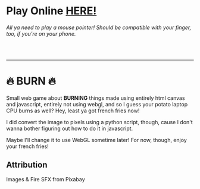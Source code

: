 # Play Online [HERE!](https://lynxdeer.github.io/burn)
<i>All ya need to play a mouse pointer! Should be compatible with your finger, too, if you're on your phone.</i>

<br>
<br>

***
# 🔥 <strong>BURN</strong> 🔥

Small web game about <strong>BURNING</strong> things made using entirely html canvas and javascript, entirely not using webgl, and so I guess your potato laptop CPU burns as well? Hey, least ya got french fries now!

I did convert the image to pixels using a python script, though, cause I don't wanna bother figuring out how to do it in javascript.

Maybe I'll change it to use WebGL sometime later! For now, though, enjoy your french fries!

## Attribution
Images & Fire SFX from Pixabay